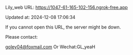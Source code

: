 Lily_web URL: https://1047-61-165-102-156.ngrok-free.app

Updated at: 2024-12-08 17:06:34

If you cannot open this URL, the server might be down.

Please contact: 

goley04@foxmail.com Or Wechat:GL_yeaH